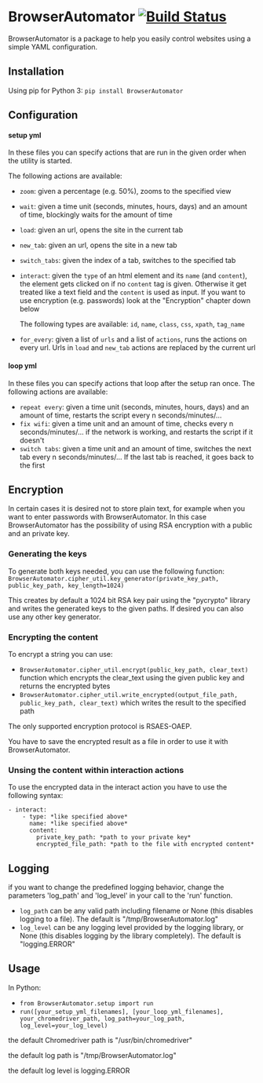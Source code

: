 # BrowserAutomator [![Build Status](https://travis-ci.org/edekadigital/BrowserAutomator.svg?branch=master)](https://travis-ci.org/edekadigital/BrowserAutomator)

BrowserAutomator is a package to help you easily control websites using a simple YAML configuration.
## Installation
Using pip for Python 3:
`pip install BrowserAutomator`

## Configuration
#### setup yml
In these files you can specify actions that are run in the given order when the utility is started.

The following actions are available:
- `zoom`: given a percentage (e.g. 50%), zooms to the specified view
- `wait`: given a time unit (seconds, minutes, hours, days) and an amount of time, blockingly waits for the amount of time
- `load`: given an url, opens the site in the current tab
- `new_tab`: given an url, opens the site in a new tab
- `switch_tabs`: given the index of a tab, switches to the specified tab
- `interact`: given the `type` of an html element and its `name` (and `content`), the element gets clicked on if no `content` tag is given. Otherwise it get treated like a text field and the `content` is used as input. If you want to use encryption (e.g. passwords) look at the "Encryption" chapter down below 

   The following types are available: `id`, `name`, `class`, `css`, `xpath`, `tag_name`

- `for_every`: given a list of `urls` and a list of `actions`, runs the actions on every url. Urls in `load` and `new_tab` actions are replaced by the current url

#### loop yml
In these files you can specify actions that loop after the setup ran once.
The following actions are available:
- `repeat every`: given a time unit (seconds, minutes, hours, days) and an amount of time, restarts the script every n seconds/minutes/...
- `fix wifi`: given a time unit and an amount of time, checks every n seconds/minutes/... if the network is working, and restarts the script if it doesn't
- `switch tabs`: given a time unit and an amount of time, switches the next tab every n seconds/minutes/... If the last tab is reached, it goes back to the first


## Encryption
In certain cases it is desired not to store plain text, for example when you want to enter passwords with BrowserAutomator.
In this case BrowserAutomator has the possibility of using RSA encryption with a public and an private key.
### Generating the keys
To generate both keys needed, you can use the following function:
`BrowserAutomator.cipher_util.key_generator(private_key_path, public_key_path, key_length=1024)`

This creates by default a 1024 bit RSA key pair using the "pycrypto" library and writes the generated keys to the given paths. If desired you can also use any other key generator.

### Encrypting the content
To encrypt a string you can use:
 - `BrowserAutomator.cipher_util.encrypt(public_key_path, clear_text)` function which encrypts the clear_text using the given public key and returns the encrypted bytes
 - `BrowserAutomator.cipher_util.write_encrypted(output_file_path, public_key_path, clear_text)` which writes the result to the specified path
 
 The only supported encryption protocol is RSAES-OAEP. 
 
 You have to save the encrypted result as a file in order to use it with BrowserAutomator.

### Unsing the content within interaction actions
To use the encrypted data in the interact action you have to use the following syntax:
```
- interact:
    - type: *like specified above*
      name: *like specified above*
      content:
        private_key_path: *path to your private key*
        encrypted_file_path: *path to the file with encrypted content*
```


## Logging
if you want to change the predefined logging behavior, change the parameters 'log_path' and 'log_level' in your call to the 'run' function.
- `log_path` can be any valid path including filename or None (this disables logging to a file). The default is "/tmp/BrowserAutomator.log"
- `log_level` can be any logging level provided by the logging library, or None (this disables logging by the library completely). The default is "logging.ERROR"

## Usage
In Python:
- `from BrowserAutomator.setup import run`
- `run([your_setup_yml_filenames], [your_loop_yml_filenames], your_chromedriver_path, log_path=your_log_path, log_level=your_log_level)`

the default Chromedriver path is "/usr/bin/chromedriver"

the default log path is "/tmp/BrowserAutomator.log"

the default log level is logging.ERROR
